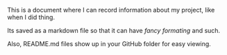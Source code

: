This is a document where I can record information about my project, like when I did thing.

Its saved as a markdown file so that it can have *fancy formating* and such.

Also, README.md files show up in your GitHub folder for easy viewing.
